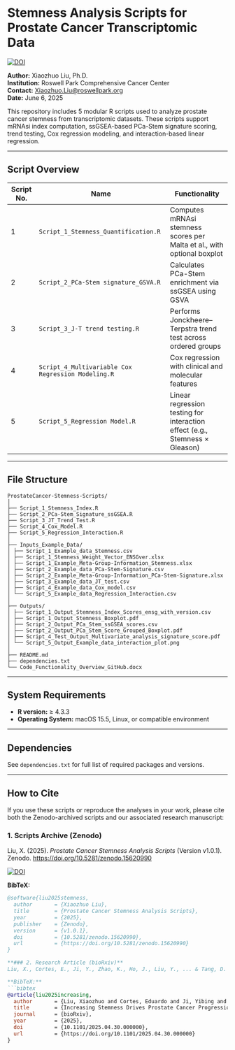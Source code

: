# Stemness Analysis Scripts for Prostate Cancer Transcriptomic Data

[![DOI](https://zenodo.org/badge/DOI/10.5281/zenodo.15620990.svg)](https://doi.org/10.5281/zenodo.15620990)

**Author:** Xiaozhuo Liu, Ph.D.  
**Institution:** Roswell Park Comprehensive Cancer Center  
**Contact:** Xiaozhuo.Liu@roswellpark.org  
**Date:** June 6, 2025


This repository includes 5 modular R scripts used to analyze prostate cancer stemness from transcriptomic datasets. These scripts support mRNAsi index computation, ssGSEA-based PCa-Stem signature scoring, trend testing, Cox regression modeling, and interaction-based linear regression.

---

## Script Overview

| Script No. | Name                                               | Functionality                                                               |
|------------|----------------------------------------------------|-----------------------------------------------------------------------------|
| 1          | `Script_1_Stemness_Quantification.R`               | Computes mRNAsi stemness scores per Malta et al., with optional boxplot     |
| 2          | `Script_2_PCa-Stem signature_GSVA.R`               | Calculates PCa-Stem enrichment via ssGSEA using GSVA                        |
| 3          | `Script_3_J-T trend testing.R`                     | Performs Jonckheere–Terpstra trend test across ordered groups               |
| 4          | `Script_4_Multivariable Cox Regression Modeling.R` | Cox regression with clinical and molecular features                         |
| 5          | `Script_5_Regression Model.R`                      | Linear regression testing for interaction effect (e.g., Stemness × Gleason) |

---

## File Structure
```
ProstateCancer-Stemness-Scripts/
│
├── Script_1_Stemness_Index.R
├── Script_2_PCa-Stem_Signature_ssGSEA.R
├── Script_3_JT_Trend_Test.R
├── Script_4_Cox_Model.R
├── Script_5_Regression_Interaction.R
│
├── Inputs_Example_Data/
│ ├── Script_1_Example_data_Stemness.csv
│ ├── Script_1_Stemness_Weight_Vector_ENSGver.xlsx
│ ├── Script_1_Example_Meta-Group-Information_Stemness.xlsx
│ ├── Script_2_Example_data_PCa-Stem-Signature.csv
│ ├── Script_2_Example_Meta-Group-Information_PCa-Stem-Signature.xlsx
│ ├── Script_3_Example_data_JT_test.csv
│ ├── Script_4_Example_data_Cox_model.csv
│ └── Script_5_Example_data_Regression_Interaction.csv
│
├── Outputs/
│ ├── Script_1_Output_Stemness_Index_Scores_ensg_with_version.csv
│ ├── Script_1_Output_Stemness_Boxplot.pdf
│ ├── Script_2_Output_PCa_Stem_ssGSEA_scores.csv
│ ├── Script_2_Output_PCa_Stem_Score_Grouped_Boxplot.pdf
│ ├── Script_4_Test_Output_Multivariate_analysis_signature_score.pdf
│ └── Script_5_Output_Example_data_interaction_plot.png
│
├── README.md
├── dependencies.txt
└── Code_Functionality_Overview_GitHub.docx
```
---

## System Requirements

- **R version:** ≥ 4.3.3  
- **Operating System:** macOS 15.5, Linux, or compatible environment

---

## Dependencies

See `dependencies.txt` for full list of required packages and versions.

---

## How to Cite

If you use these scripts or reproduce the analyses in your work, please cite both the Zenodo-archived scripts and our associated research manuscript:

### 1. Scripts Archive (Zenodo)
Liu, X. (2025). *Prostate Cancer Stemness Analysis Scripts* (Version v1.0.1). Zenodo. https://doi.org/10.5281/zenodo.15620990

[![DOI](https://zenodo.org/badge/DOI/10.5281/zenodo.15620990.svg)](https://doi.org/10.5281/zenodo.15620990)

**BibTeX:**
```bibtex
@software{liu2025stemness,
  author       = {Xiaozhuo Liu},
  title        = {Prostate Cancer Stemness Analysis Scripts},
  year         = {2025},
  publisher    = {Zenodo},
  version      = {v1.0.1},
  doi          = {10.5281/zenodo.15620990},
  url          = {https://doi.org/10.5281/zenodo.15620990}
}

**### 2. Research Article (bioRxiv)**
Liu, X., Cortes, E., Ji, Y., Zhao, K., Ho, J., Liu, Y., ... & Tang, D. G. (2025). Increasing Stemness Drives Prostate Cancer Progression, Plasticity, Therapy Resistance and Poor Patient Survival. bioRxiv. https://doi.org/10.1101/2025.04.30.000000

**BibTeX:**
```bibtex
@article{liu2025increasing,
  author       = {Liu, Xiaozhuo and Cortes, Eduardo and Ji, Yibing and Liu, Song and Wang, Jianmin and Tang, Dean G.},
  title        = {Increasing Stemness Drives Prostate Cancer Progression, Plasticity, Therapy Resistance and Poor Patient Survival},
  journal      = {bioRxiv},
  year         = {2025},
  doi          = {10.1101/2025.04.30.000000},
  url          = {https://doi.org/10.1101/2025.04.30.000000}
}
